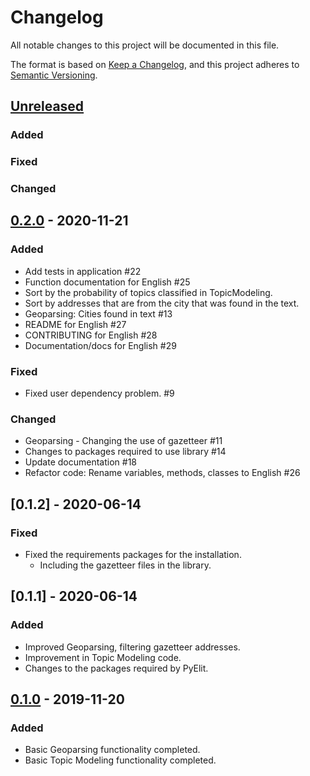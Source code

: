 # Changelog

All notable changes to this project will be documented in this file.

The format is based on [Keep a Changelog](https://keepachangelog.com/en/1.0.0/),
and this project adheres to [Semantic Versioning](https://semver.org/spec/v2.0.0.html).

## [Unreleased]

### Added

### Fixed

### Changed

## [0.2.0] - 2020-11-21

### Added

- Add tests in application #22
- Function documentation for English #25
- Sort by the probability of topics classified in TopicModeling.
- Sort by addresses that are from the city that was found in the text.
- Geoparsing: Cities found in text #13
- README for English #27
- CONTRIBUTING for English #28
- Documentation/docs for English #29

### Fixed

- Fixed user dependency problem. #9

### Changed

- Geoparsing - Changing the use of gazetteer #11
- Changes to packages required to use library #14
- Update documentation #18
- Refactor code: Rename variables, methods, classes to English #26

## [0.1.2] - 2020-06-14

### Fixed

- Fixed the requirements packages for the installation.
  - Including the gazetteer files in the library.

## [0.1.1] - 2020-06-14

### Added

- Improved Geoparsing, filtering gazetteer addresses.
- Improvement in Topic Modeling code.
- Changes to the packages required by PyElit.

## [0.1.0] - 2019-11-20

### Added

- Basic Geoparsing functionality completed.
- Basic Topic Modeling functionality completed.


[unreleased]: https://github.com/olivierlacan/keep-a-changelog/compare/v1.1.0...HEAD
[1.1.0]: https://github.com/olivierlacan/keep-a-changelog/compare/v1.0.0...v1.1.0
[1.0.0]: https://github.com/olivierlacan/keep-a-changelog/compare/v0.3.0...v1.0.0
[0.3.0]: https://github.com/olivierlacan/keep-a-changelog/compare/v0.2.0...v0.3.0
[0.2.0]: https://github.com/olivierlacan/keep-a-changelog/compare/v0.1.0...v0.2.0
[0.1.0]: https://github.com/olivierlacan/keep-a-changelog/compare/v0.0.8...v0.1.0
[0.0.8]: https://github.com/olivierlacan/keep-a-changelog/compare/v0.0.7...v0.0.8
[0.0.7]: https://github.com/olivierlacan/keep-a-changelog/compare/v0.0.6...v0.0.7
[0.0.6]: https://github.com/olivierlacan/keep-a-changelog/compare/v0.0.5...v0.0.6
[0.0.5]: https://github.com/olivierlacan/keep-a-changelog/compare/v0.0.4...v0.0.5
[0.0.4]: https://github.com/olivierlacan/keep-a-changelog/compare/v0.0.3...v0.0.4
[0.0.3]: https://github.com/olivierlacan/keep-a-changelog/compare/v0.0.2...v0.0.3
[0.0.2]: https://github.com/olivierlacan/keep-a-changelog/compare/v0.0.1...v0.0.2
[0.0.1]: https://github.com/olivierlacan/keep-a-changelog/releases/tag/v0.0.1
